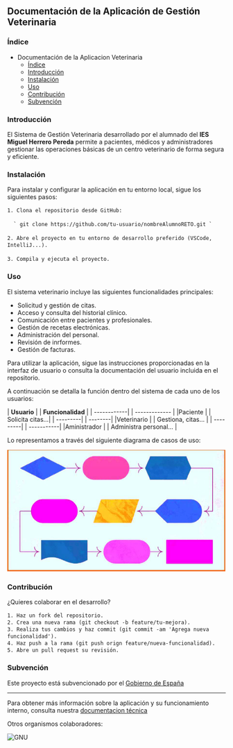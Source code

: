 ## Documentación de la Aplicación de Gestión Veterinaria

### Índice
  

  * Documentación de la Aplicacion Veterinaria
    + [Índice](#índice)
    + [Introducción](#introducción)
    + [Instalación](#instalación)
    + [Uso](#uso)
    + [Contribución](#contribución)
    * [Subvención](#subvención)

### Introducción

El Sistema de Gestión Veterinaria desarrollado por el alumnado del **IES Miguel Herrero Pereda** permite a pacientes, médicos y administradores gestionar las operaciones básicas de un centro veterinario de forma segura y eficiente.

### Instalación

Para instalar y configurar la aplicación en tu entorno local, sigue los siguientes pasos:

    1. Clona el repositorio desde GitHub:

      ` git clone https://github.com/tu-usuario/nombreAlumnoRETO.git `

    2. Abre el proyecto en tu entorno de desarrollo preferido (VSCode, IntelliJ...).

    3. Compila y ejecuta el proyecto.

### Uso

El sistema veterinario incluye las siguientes funcionalidades principales:


* Solicitud y gestión de citas.
* Acceso y consulta del historial clínico.
* Comunicación entre pacientes y profesionales.
* Gestión de recetas electrónicas.
* Administración del personal.
* Revisión de inrformes.
* Gestión de facturas.

Para utilizar la aplicación, sigue las instrucciones proporcionadas en la interfaz de usuario o consulta la documentación del usuario incluida en el repositorio.

A continuación se detalla la función dentro del sistema de cada uno de los usuarios:


| **Usuario** | | **Funcionalidad** |
| ------------| | ------------- | 
|Paciente | | Solicita citas...|
| ---------| | --------|
|Veterinario | | Gestiona, citas... |
| ---------| | -----------|
|Aministrador | | Administra personal... |

Lo representamos a través del siguiente diagrama de casos de uso:


  ![GNU](https://github.com/SergioLI04/SergioLopezRETO/blob/a7049190ad49dc7c97ae2f0a27d7969833267f19/entornos/ejemplo.PNG)

### Contribución

¿Quieres colaborar en el desarrollo?

    1. Haz un fork del repositorio.
    2. Crea una nueva rama (git checkout -b feature/tu-mejora).
    3. Realiza tus cambios y haz commit (git commit -am 'Agrega nueva funcionalidad').
    4. Haz push a la rama (git push orign feature/nueva-funcionalidad).
    5. Abre un pull request su revisión. 

### Subvención 

Este proyecto está subvencionado por el [Gobierno de España](https://www.infosubvenciones.es/bdnstrans/GE/es/inicio)

***

Para obtener más información sobre la aplicación y su funcionamiento interno, consulta nuestra [documentacion técnica](documentacion-tecnica.md)

Otros organismos colaboradores:

![GNU](https://www.educantabria.es/documents/8911298/8913497/logoIESMHP.png)
